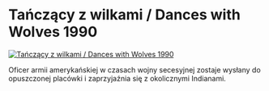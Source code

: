 Tańczący z wilkami / Dances with Wolves 1990 
=============
[![Tańczący z wilkami / Dances with Wolves 1990 ](http://vidos.pl/images/player.gif)](http://vidos.pl/tanczacy-z-wilkami-dances-with-wolves-1990)

 Oficer armii amerykańskiej w czasach wojny secesyjnej zostaje wysłany do opuszczonej placówki i zaprzyjaźnia się z okolicznymi Indianami.
